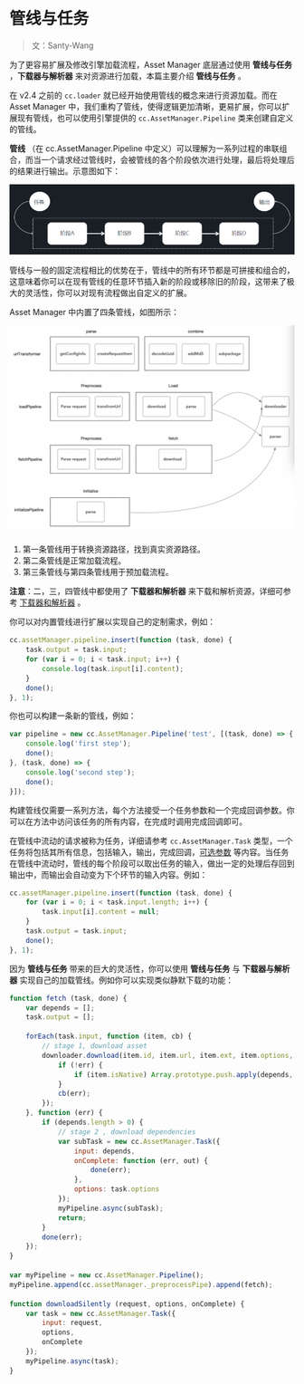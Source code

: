 # 管线与任务

> 文：Santy-Wang

为了更容易扩展及修改引擎加载流程，Asset Manager 底层通过使用 **管线与任务** ，**下载器与解析器** 来对资源进行加载，本篇主要介绍 **管线与任务** 。

在 v2.4 之前的 `cc.loader` 就已经开始使用管线的概念来进行资源加载。而在 Asset Manager 中，我们重构了管线，使得逻辑更加清晰，更易扩展，你可以扩展现有管线，也可以使用引擎提供的 `cc.AssetManager.Pipeline` 类来创建自定义的管线。

**管线** （在 cc.AssetManager.Pipeline 中定义）可以理解为一系列过程的串联组合，而当一个请求经过管线时，会被管线的各个阶段依次进行处理，最后将处理后的结果进行输出。示意图如下：

![pipeline](pipeline-task/pipeline.png)

管线与一般的固定流程相比的优势在于，管线中的所有环节都是可拼接和组合的，这意味着你可以在现有管线的任意环节插入新的阶段或移除旧的阶段，这带来了极大的灵活性，你可以对现有流程做出自定义的扩展。 

Asset Manager 中内置了四条管线，如图所示：

![builtin-pipeline](pipeline-task/builtin-pipeline.png)

1. 第一条管线用于转换资源路径，找到真实资源路径。
2. 第二条管线是正常加载流程。
3. 第三条管线与第四条管线用于预加载流程。

**注意**：二，三，四管线中都使用了 **下载器和解析器** 来下载和解析资源，详细可参考 [下载器和解析器](downloader-parser.md) 。

你可以对内置管线进行扩展以实现自己的定制需求，例如：

```js
cc.assetManager.pipeline.insert(function (task, done) {
    task.output = task.input; 
    for (var i = 0; i < task.input; i++) {
        console.log(task.input[i].content);
    }
    done();
}, 1);
```

你也可以构建一条新的管线，例如：

```js
var pipeline = new cc.AssetManager.Pipeline('test', [(task, done) => {
    console.log('first step');
    done();
}, (task, done) => {
    console.log('second step');
    done();
}]);
```

构建管线仅需要一系列方法，每个方法接受一个任务参数和一个完成回调参数。你可以在方法中访问该任务的所有内容，在完成时调用完成回调即可。

在管线中流动的请求被称为任务，详细请参考 `cc.AssetManager.Task` 类型，一个任务将包括其所有信息，包括输入，输出，完成回调，[可选参数](custom-parameter) 等内容。当任务在管线中流动时，管线的每个阶段可以取出任务的输入，做出一定的处理后存回到输出中，而输出会自动变为下个环节的输入内容。例如：

```js
cc.assetManager.pipeline.insert(function (task, done) {
    for (var i = 0; i < task.input.length; i++) {
        task.input[i].content = null;
    }
    task.output = task.input;
    done();
}, 1);
```

因为 **管线与任务** 带来的巨大的灵活性，你可以使用 **管线与任务** 与 **下载器与解析器** 实现自己的加载管线。例如你可以实现类似静默下载的功能：

```js
function fetch (task, done) {
    var depends = [];
    task.output = [];

    forEach(task.input, function (item, cb) {
        // stage 1, download asset
        downloader.download(item.id, item.url, item.ext, item.options, function (err, data) {
            if (!err) {
                if (item.isNative) Array.prototype.push.apply(depends, cc.assetManager.dependUtil.parse(item.uuid, data).deps);
            }
            cb(err);
        });
    }, function (err) {
        if (depends.length > 0) {
            // stage 2 , download dependencies
            var subTask = new cc.AssetManager.Task({
                input: depends,
                onComplete: function (err, out) {
                    done(err);
                },
                options: task.options
            }); 
            myPipeline.async(subTask);
            return;
        }
        done(err);
    });
}

var myPipeline = new cc.AssetManager.Pipeline();
myPipeline.append(cc.assetManager._preprocessPipe).append(fetch);

function downloadSilently (request, options, onComplete) {
    var task = new cc.AssetManager.Task({
        input: request,
        options,
        onComplete
    });
    myPipeline.async(task);
}
```